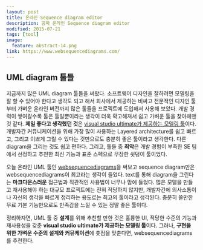 ```yaml
---
layout: post
title: 온라인 Sequence diagram editor
description: 공짜 온라인 Sequence diagram editor
modified: 2015-07-21
tags: [tool]
image:
  feature: abstract-14.png
link: https://www.websequencediagrams.com/
---
```


## UML diagram 툴들

지금까지 많은 UML diagram 툴들을 써왔다. 소프트웨어 디자인을 잘하려면 모델링을 잘 할 수 있어야 한다고 생각도 되고 해서 회사에서 제공하는 비싸고 전문적인 디자인 툴부터 가벼운 온라인 버전까지 많은 툴들을 프로젝트에 도입해서 사용해 보았다. 
개발 경력이 쌓여갈수록 툴은 툴일뿐이라는 생각이 더욱 확고해져서 쉽고 가벼운 툴을 찾아헤맨것 같다. 
**제일 좋다고 생각했던 것**은 <u>visual studio ultimate가 제공하는 모델링 툴</u>이다. 개발자간 커뮤니케이션을 위해 가장 많이 사용하는 Layered architecture를 쉽고 빠르고, 그리고 이쁘게 그릴 수 있다는 것만으로도 충분히 좋은 툴이라고 생각한다.
다른 diagram을 그리는 것도 쉽고 편하다. 그리고, 툴들 중 **최악**은 개발 경험이 부족한 SE 팀에서 선정하고 추천한 최신 기능과 표준 스펙으로 무장한 쇳덩이 툴이었다.   

오늘 온라인 UML 툴인 [websequencediagrams](https://www.websequencediagrams.com/)을 써보고 sequence diagram만은 websequencediagrams이 최고라는 생각이 들었다. 
text를 통해 diagram을 그린다는 **마크다운스러운** 접근법과 직관적인 사용법이 너무나 맘에 들었다. 많은 모델을 만들고 재사용해야 하는 대규모 프로젝트에는 전혀 적당하지 않지만, 개발자간에 의사소통이나 자신의 생각을 빠르게 정리하는 용도로는 최고의 툴이라고 생각된다. 
충분히 쓸만한 무료 기본 기능만으로도 만족감을 느낄 수 있는 정말 좋은 툴이다. 
 
정리하자면, UML 툴 중 **설계**를 위해 추천할 만한 것은 훌륭한 UI, 적당한 수준의 기능과 재사용성을 갖춘 **visual studio ultimate가 제공하는 모델링 툴**이다. 그러나, **구현을 위한 가벼운 수준의 설계와 커뮤케이션**에 촛점을 맞춘다면, websequencediagrams를 추천한다. 
